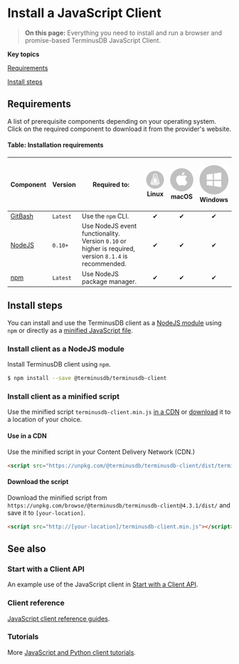 # Install a JavaScript Client

> **On this page:** Everything you need to install and run a browser and promise-based TerminusDB JavaScript Client.

**Key topics**

[Requirements](install-javascript-client.md#requirements)

[Install steps](install-javascript-client.md#install-steps)

## Requirements

A list of prerequisite components depending on your operating system. Click on the required component to download it from the provider's website.

#### Table: Installation requirements

| Component                                     | Version  | Required to:                                                                                          | <p><img src="../../../img/ico/terminusdb-icon-linux.svg" alt="info"><br>Linux</p> | <p><img src="../../../img/ico/terminusdb-icon-apple.svg" alt="info"><br>macOS</p> | <p><img src="../../../img/ico/terminusdb-icon-windows.svg" alt="info"><br>Windows</p> |
| --------------------------------------------- | -------- | ----------------------------------------------------------------------------------------------------- | :-------------------------------------------------------------------------------: | :-------------------------------------------------------------------------------: | :-----------------------------------------------------------------------------------: |
| [GitBash](https://git-scm.com/downloads)      | `Latest` | Use the `npm` CLI.                                                                                    |                                         ✔                                         |                                         ✔                                         |                                           ✔                                           |
| [NodeJS](https://nodejs.org/en/)              | `0.10+`  | Use NodeJS event functionality. Version `0.10` or higher is required, version `8.1.4` is recommended. |                                         ✔                                         |                                         ✔                                         |                                           ✔                                           |
| [npm](https://www.npmjs.com/package/download) | `Latest` | Use NodeJS package manager.                                                                           |                                         ✔                                         |                                         ✔                                         |                                           ✔                                           |

## Install steps

You can install and use the TerminusDB client as a [NodeJS module](install-javascript-client.md#install-client-as-a-nodejs-module) using `npm` or directly as a [minified JavaScript file](install-javascript-client.md#install-client-as-a-minified-script).

### Install client as a NodeJS module

Install TerminusDB client using `npm`.

```bash
$ npm install --save @terminusdb/terminusdb-client
```

### Install client as a minified script

Use the minified script `terminusdb-client.min.js` [in a CDN](install-javascript-client.md#use-in-a-cdn) or [download](install-javascript-client.md#download) it to a location of your choice.

#### Use in a CDN

Use the minified script in your Content Delivery Network (CDN.)

```html
<script src="https://unpkg.com/@terminusdb/terminusdb-client/dist/terminusdb-client.min.js"></script>
```

#### Download the script

Download the minified script from `https://unpkg.com/browse/@terminusdb/terminusdb-client@4.3.1/dist/` and save it to `[your-location]`.

```html
<script src="http://[your-location]/terminusdb-client.min.js"></script>
```

## See also

### Start with a Client API

An example use of the JavaScript client in [Start with a Client API](../../../terminusx/install/terminusx/start-with-a-client).

### Client reference

[JavaScript client reference guides](../../../terminusx/install/reference/reference-client).

### Tutorials

More [JavaScript and Python client tutorials](../../../terminusx/install/reference/reference-client).

